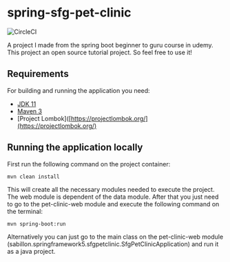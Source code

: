 # spring-sfg-pet-clinic

![CircleCI](https://circleci.com/gh/MikeSabillon/spring-sfg-pet-clinic/tree/develop.svg?style=svg)

A project I made from the spring boot beginner to guru course in udemy. This project an open source tutorial project. So feel free to use it!

## Requirements
For building and running the application you need:
- [JDK 11](https://www.oracle.com/technetwork/java/javase/downloads/jdk11-downloads-5066655.html)
- [Maven 3](https://maven.apache.org)
- [Project Lombok]([https://projectlombok.org/](https://projectlombok.org/)

## Running the application locally
First run the following command on the project container:

    mvn clean install

This will create all the necessary modules needed to execute the project. The web module is dependent of the data module. After that you just need to go to the pet-clinic-web module and execute the following command on the terminal:
      
    mvn spring-boot:run
Alternatively you can just go to the main class on the pet-clinic-web module (sabillon.springframework5.sfgpetclinic.SfgPetClinicApplication) and run it as a java project.
